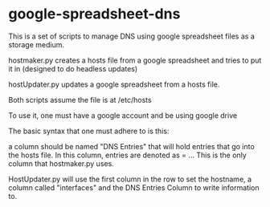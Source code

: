 google-spreadsheet-dns
======================

This is a set of scripts to manage DNS using google spreadsheet files as a storage medium.

hostmaker.py creates a hosts file from a google spreadsheet and tries to put it in (designed to do headless updates)

hostUpdater.py updates a google spreadsheet from a hosts file.

Both scripts assume the file is at /etc/hosts

To use it, one must have a google account and be using google drive

The basic syntax that one must adhere to is this:

a column should be named "DNS Entries" that will hold entries that go into the hosts file. In this column,
entries are denoted as <IPAddress>=<Hostname> <Alias> <Alias>... This is the only column that hostmaker.py uses.

HostUpdater.py will use the first column in the row to set the hostname, a column called "interfaces" and the
DNS Entries Column to write information to.
